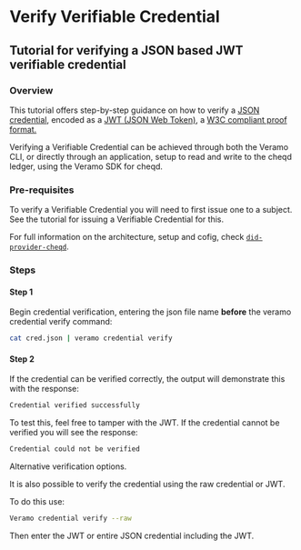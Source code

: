 # Verify Verifiable Credential

## Tutorial for verifying a JSON based JWT verifiable credential

### Overview

This tutorial offers step-by-step guidance on how to verify a [JSON credential](https://www.w3.org/TR/vc-data-model/#json), encoded as a [JWT (JSON Web Token)](https://www.w3.org/TR/vc-data-model/#json-web-token), a [W3C compliant proof format.](https://www.w3.org/TR/vc-data-model/#proof-formats)

Verifying a Verifiable Credential can be achieved through both the Veramo CLI, or directly through an application, setup to read and write to the cheqd ledger, using the Veramo SDK for cheqd.

### Pre-requisites

To verify a Verifiable Credential you will need to first issue one to a subject. See the tutorial for issuing a Verifiable Credential for this.

For full information on the architecture, setup and cofig, check [`did-provider-cheqd`]().

### Steps

#### Step 1

Begin credential verification, entering the json file name **before** the veramo credential verify command:

```bash
cat cred.json | veramo credential verify
```

#### Step 2

If the credential can be verified correctly, the output will demonstrate this with the response:

```bash
Credential verified successfully
```

To test this, feel free to tamper with the JWT. If the credential cannot be verified you will see the response:

```bash
Credential could not be verified 
```

Alternative verification options.

It is also possible to verify the credential using the raw credential or JWT.

To do this use:

```bash
Veramo credential verify --raw
```

Then enter the JWT or entire JSON credential including the JWT.
